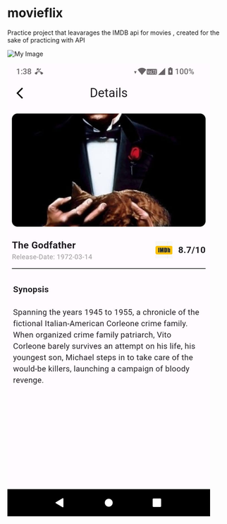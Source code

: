 # movieflix
Practice project that leavarages the IMDB api for movies , created for the sake of practicing with API

![My Image](https://github.com/pulemojatau/movieflix/details.jpg)

![My Image](https://github.com/pulemojatau/movieflix/blob/main/details.jpg)

